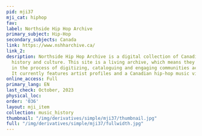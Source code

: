 ```yaml
---
pid: mji37
mji_cat: hiphop
fav: 
label: Northside Hip Hop Archive
primary_subject: Hip-Hop
secondary_subjects: Canada
link: https://www.nshharchive.ca/
link_2: 
desription: Northside Hip Hop Archive is a digital collection of Canadian hip-hop
  history and culture. This site is a living archive, which means they are currently
  in the process of digitizing, cataloguing and engaging communities across the country.
  It currently features artist profiles and a Canadian hip-hop music video library.
online_access: Full
primary_lang: EN
last_check: October, 2023
physical_loc: 
order: '036'
layout: mji_item
collection: music_history
thumbnail: "/img/derivatives/simple/mji37/thumbnail.jpg"
full: "/img/derivatives/simple/mji37/fullwidth.jpg"
---
```

